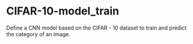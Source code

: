 # CIFAR-10-model_train
 Define a CNN model based on the CIFAR - 10 dataset to train and predict the category of an image.
